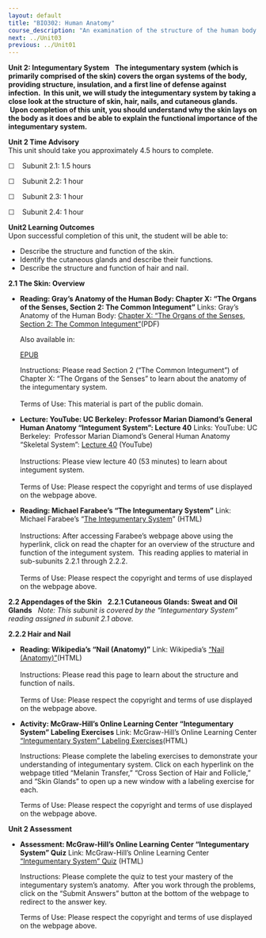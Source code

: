 ```yaml
---
layout: default
title: "BIO302: Human Anatomy"
course_description: "An examination of the structure of the human body at the cellular, tissue, organ, and organ system levels. Topics include: the integumentary, skeletal, muscular, nervous, cardiovascular, lymphatic, respiratory, digestive, urinary, endocrine, and reproductive systems."
next: ../Unit03
previous: ../Unit01
---
```

**Unit 2: Integumentary System** <span id="2"></span> 
**The integumentary system (which is primarily comprised of the skin)
covers the organ systems of the body, providing structure, insulation,
and a first line of defense against infection.  In this unit, we will
study the integumentary system by taking a close look at the structure
of skin, hair, nails, and cutaneous glands.  Upon completion of this
unit, you should understand why the skin lays on the body as it does and
be able to explain the functional importance of the integumentary
system.**

**Unit 2 Time Advisory**  
This unit should take you approximately 4.5 hours to complete.

☐    Subunit 2.1: 1.5 hours  
  
 ☐    Subunit 2.2: 1 hour  
  
 ☐    Subunit 2.3: 1 hour  
  
 ☐    Subunit 2.4: 1 hour

**Unit2 Learning Outcomes**  
Upon successful completion of this unit, the student will be able to:  
-   Describe the structure and function of the skin.
-   Identify the cutaneous glands and describe their functions.
-   Describe the structure and function of hair and nail.

**2.1 The Skin: Overview** <span id="2.1"></span> 
-   **Reading: Gray’s Anatomy of the Human Body: Chapter X: “The Organs
    of the Senses, Section 2: The Common Integument”**
    Links: Gray’s Anatomy of the Human Body: [Chapter X: “The Organs of
    the Senses, Section 2: The Common
    Integument”](http://www.saylor.org/site/wp-content/uploads/2014/06/BIO302-Anatomy_of_the_Human_Body-Chapter-X.pdf)(PDF)  
      
     Also available in:  

    [EPUB](http://www.saylor.org/site/wp-content/uploads/2011/08/BIO302-chXsec2-Bartleby.com_.epub)  
      
     Instructions: Please read Section 2 (“The Common Integument”) of
    Chapter X: “The Organs of the Senses” to learn about the anatomy of
    the integumentary system.    
        
     Terms of Use: This material is part of the public domain. 

-   **Lecture: YouTube: UC Berkeley: Professor Marian Diamond’s General
    Human Anatomy “Integument System”: Lecture 40**
    Links: YouTube: UC Berkeley:  Professor Marian Diamond’s General
    Human Anatomy “Skeletal System”: [Lecture
    40](http://www.youtube.com/watch?v=cFbRAaHhpJA) (YouTube)  
        
     Instructions: Please view lecture 40 (53 minutes) to learn about
    integument system.  
        
     Terms of Use: Please respect the copyright and terms of use
    displayed on the webpage above.

-   **Reading: Michael Farabee’s “The Integumentary System”**
    Link: Michael Farabee’s “[The Integumentary
    System](http://www.emc.maricopa.edu/faculty/farabee/biobk/BioBookINTEGUSYS.html)”
    (HTML)  
        
     Instructions: After accessing Farabee’s webpage above using the
    hyperlink, click on read the chapter for an overview of the
    structure and function of the integument system.  This reading
    applies to material in sub-subunits 2.2.1 through 2.2.2.  
        
     Terms of Use: Please respect the copyright and terms of use
    displayed on the webpage above.

**2.2 Appendages of the Skin** <span id="2.2"></span> 
**2.2.1 Cutaneous Glands: Sweat and Oil Glands** <span
id="2.2.1"></span> 
*Note: This subunit is covered by the “Integumentary System” reading
assigned in subunit 2.1 above.*

**2.2.2 Hair and Nail** <span id="2.2.2"></span> 
-   **Reading: Wikipedia’s “Nail (Anatomy)”**
    Link: Wikipedia’s [“Nail
    (Anatomy)”](http://en.wikipedia.org/wiki/Nail_%28anatomy%29)(HTML)  
        
     Instructions: Please read this page to learn about the structure
    and function of nails.  
        
     Terms of Use: Please respect the copyright and terms of use
    displayed on the webpage above.

-   **Activity: McGraw-Hill’s Online Learning Center “Integumentary
    System” Labeling Exercises**
    Link: McGraw-Hill’s Online Learning Center [“Integumentary System”
    Labeling
    Exercises](http://highered.mcgraw-hill.com/sites/0072351136/student_view0/chapter5/labeling_exercises.html)(HTML)  
      
     Instructions: Please complete the labeling exercises to demonstrate
    your understanding of integumentary system. Click on each hyperlink
    on the webpage titled “Melanin Transfer,” “Cross Section of Hair and
    Follicle,” and “Skin Glands” to open up a new window with a labeling
    exercise for each.  
      
     Terms of Use: Please respect the copyright and terms of use
    displayed on the webpage above.

**Unit 2 Assessment** <span id="2.2.3"></span> 
-   **Assessment: McGraw-Hill’s Online Learning Center “Integumentary
    System” Quiz**
    Link: McGraw-Hill’s Online Learning Center [“Integumentary System”
    Quiz](http://highered.mcgraw-hill.com/sites/0072351136/student_view0/chapter5/chapter_quiz.html) (HTML)  
      
     Instructions: Please complete the quiz to test your mastery of the
    integumentary system’s anatomy.  After you work through the
    problems, click on the “Submit Answers” button at the bottom of the
    webpage to redirect to the answer key.  
      
     Terms of Use: Please respect the copyright and terms of use
    displayed on the webpage above.



